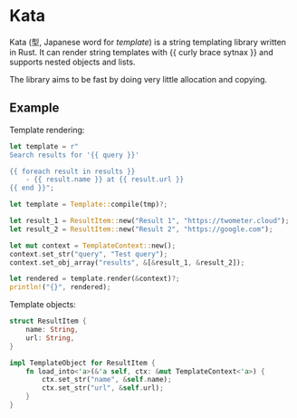 # Kata

Kata (型, Japanese word for _template_) is a string templating library written in Rust. It can render
string templates with {{ curly brace sytnax }} and supports nested objects and lists.

The library aims to be fast by doing very little allocation and copying.

## Example

Template rendering:

```rust
let template = r"
Search results for '{{ query }}'

{{ foreach result in results }}
    - {{ result.name }} at {{ result.url }}
{{ end }}";

let template = Template::compile(tmp)?;

let result_1 = ResultItem::new("Result 1", "https://twometer.cloud");
let result_2 = ResultItem::new("Result 2", "https://google.com");

let mut context = TemplateContext::new();
context.set_str("query", "Test query");
context.set_obj_array("results", &[&result_1, &result_2]);

let rendered = template.render(&context)?;
println!("{}", rendered);
```

Template objects:

```rust
struct ResultItem {
    name: String,
    url: String,
}

impl TemplateObject for ResultItem {
    fn load_into<'a>(&'a self, ctx: &mut TemplateContext<'a>) {
        ctx.set_str("name", &self.name);
        ctx.set_str("url", &self.url);
    }
}
```
